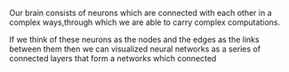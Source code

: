 










Our brain consists of neurons which are connected
with each other in a complex ways,through which we
are able to carry complex computations.

If we think of these neurons as the nodes and the edges
as the links between them then we can visualized neural networks
as a series of connected layers that form a networks which connected

